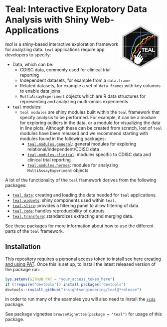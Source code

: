 # Teal: Interactive Exploratory Data Analysis with Shiny Web-Applications <a href='https://github.com/insightsengineering/teal'><img src="man/figures/teal.png" align="right" height="139" style="max-width: 100%;"/></a  >

*teal* is a shiny-based interactive exploration framework for analyzing data. `teal` applications require app developers to specify:

<!-- markdownlint-disable MD007 MD030 -->
-   Data, which can be:
    -    CDISC data, commonly used for clinical trial reporting
    -    Independent datasets, for example from a `data.frame`
    -    Related datasets, for example a set of `data.frames` with key columns to enable data joins
    -    `MultiAssayExperiment` objects which are R data structures for representing and analyzing multi-omics experiments
-   `teal` modules:
    -   `teal modules` are shiny modules built within the `teal` framework that specify analysis to be performed. For example, it can be a module for exploring outliers in the data, or a module for visualizing the data in line plots. Although these can be created from scratch, lost of `teal` modules have been released and we recommend starting with modules found in the following packages:
        -   [`teal.modules.general`](https://github.com/insightsengineering/teal.modules.general): general modules for exploring relational/independent/CDISC data
        -   [`teal.modules.clinical`](https://github.com/insightsengineering/teal.modules.clinical): modules specific to CDISC data and clinical trial reporting
        -   [`teal.modules.hermes`](https://github.com/insightsengineering/teal.modules.hermes): modules for analyzing `MultiAssayExperiment` objects

<!-- markdownlint-enable MD007 MD030 -->

A lot of the functionality of the `teal` framework derives from the following packages:

<!-- markdownlint-disable MD007 MD030 -->
-   [`teal.data`](https://github.com/insightsengineering/teal.data): creating and loading the data needed for `teal` applications.
-   [`teal.widgets`](https://github.com/insightsengineering/teal.widgets): shiny components used within `teal`.
-   [`teal.slice`](https://github.com/insightsengineering/teal.slice): provides a filtering panel to allow filtering of data.
-   [`teal.code`](https://github.com/insightsengineering/teal.code): handles reproducibility of outputs.
-   [`teal.transform`](https://github.com/insightsengineering/teal.transform): standardizes extracting and merging data.

<!-- markdownlint-enable MD007 MD030 -->

See these packages for more information about how to use the different parts of the `teal` framework.

## Installation

This repository requires a personal access token to install see here [creating and using PAT](https://docs.github.com/en/github/authenticating-to-github/keeping-your-account-and-data-secure/creating-a-personal-access-token). Once this is set up, to install the latest released version of the package run:

```r
Sys.setenv(GITHUB_PAT = "your_access_token_here")
if (!require("devtools")) install.packages("devtools")
devtools::install_github("insightsengineering/teal@*release")
```

In order to run many of the examples you will also need to install the [`scda`](https://github.com/insightsengineering/scda) package.

See package vignettes `browseVignettes(package = "teal")` for usage of this package.
